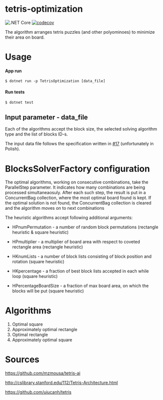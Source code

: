 # tetris-optimization 
![.NET Core](https://github.com/skdw/tetris-optimization/workflows/.NET%20Core/badge.svg)
[![codecov](https://codecov.io/gh/skdw/tetris-optimization/branch/main/graph/badge.svg?token=5VAJVKNU49)](https://codecov.io/gh/skdw/tetris-optimization)

The algorithm arranges tetris puzzles (and other polyominoes) to minimize their area on board.

# Usage

#### App run

```
$ dotnet run -p TetrisOptimization [data_file]
```

#### Run tests
```
$ dotnet test
```

## Input parameter - data_file

Each of the algorithms accept the block size, the selected solving algorithm type and the list of blocks ID-s.

The input data file follows the specification written in [#17](https://github.com/skdw/tetris-optimization/issues/17) (unfortunately in Polish).

# BlocksSolverFactory configuration

The optimal algorithms, working on consecutive combinations, take the ParallelStep parameter. It indicates how many combinations are being processed simultaneaosuly. After each such step, the result is put in a ConcurrentBag collection, where the most optimal board found is kept. If the optimal solution is not found, the ConcurrentBag collection is cleared and the algorithm moves on to next combinations

The heuristic algorithms accept following additional arguments:

- HPnumPermutation - a number of random block permutations (rectangle heuristic & square heuristic)

- HPmultiplier - a multiplier of board area with respect to coveted rectangle area (rectangle heuristic)

- HKnumLists - a number of block lists consisting of block position and rotation (square heuristic)

- HKpercentage - a fraction of best block lists accepted in each while loop (square heuristic)

- HPercentageBoardSize - a fraction of max board area, on which the blocks will be put (square heuristic)

# Algorithms

1. Optimal square
2. Approximately optimal rectangle
3. Optimal rectangle
4. Approximately optimal square

# Sources

https://github.com/mzmousa/tetris-ai

http://cslibrary.stanford.edu/112/Tetris-Architecture.html

https://github.com/uiucanh/tetris
